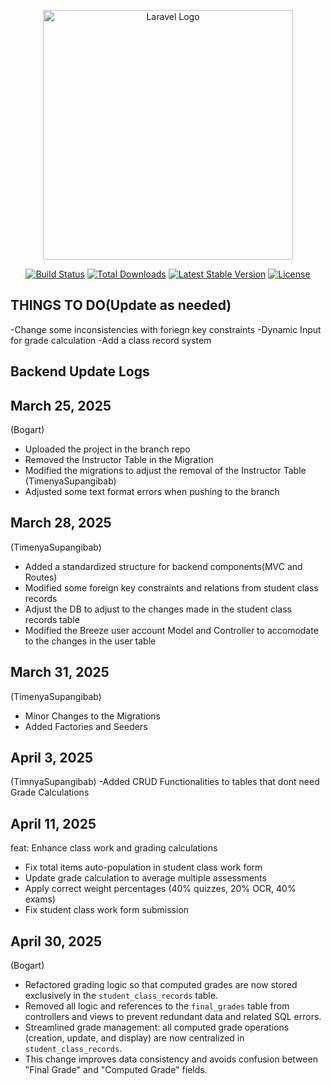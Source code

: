 <p align="center"><a href="https://laravel.com" target="_blank"><img src="https://raw.githubusercontent.com/laravel/art/master/logo-lockup/5%20SVG/2%20CMYK/1%20Full%20Color/laravel-logolockup-cmyk-red.svg" width="400" alt="Laravel Logo"></a></p>

<p align="center">
<a href="https://github.com/laravel/framework/actions"><img src="https://github.com/laravel/framework/workflows/tests/badge.svg" alt="Build Status"></a>
<a href="https://packagist.org/packages/laravel/framework"><img src="https://img.shields.io/packagist/dt/laravel/framework" alt="Total Downloads"></a>
<a href="https://packagist.org/packages/laravel/framework"><img src="https://img.shields.io/packagist/v/laravel/framework" alt="Latest Stable Version"></a>
<a href="https://packagist.org/packages/laravel/framework"><img src="https://img.shields.io/packagist/l/laravel/framework" alt="License"></a>
</p>

## THINGS TO DO(Update as needed)
 -Change some inconsistencies with foriegn key constraints
 -Dynamic Input for grade calculation
 -Add a class record system

## Backend Update Logs

## March 25, 2025

(Bogart)
 - Uploaded the project in the branch repo
 - Removed the Instructor Table in the Migration
 - Modified the migrations to adjust the removal of the Instructor Table
(TimenyaSupangibab)
 - Adjusted some text format errors when pushing to the branch

## March 28, 2025

(TimenyaSupangibab)
 - Added a standardized structure for backend components(MVC and Routes)
 - Modified some foreign key constraints and relations from student class records
 - Adjust the DB to adjust to the changes made in the student class records table
 - Modified the Breeze user account Model and Controller to accomodate to the changes in the user table

## March 31, 2025
(TimenyaSupangibab)
 - Minor Changes to the Migrations
 - Added Factories and Seeders

 ## April 3, 2025
 (TimnyaSupangibab)
 -Added CRUD Functionalities to tables that dont need Grade Calculations

 ## April 11, 2025
 feat: Enhance class work and grading calculations

- Fix total items auto-population in student class work form
- Update grade calculation to average multiple assessments
- Apply correct weight percentages (40% quizzes, 20% OCR, 40% exams)
- Fix student class work form submission

## April 30, 2025
(Bogart)
- Refactored grading logic so that computed grades are now stored exclusively in the `student_class_records` table.
- Removed all logic and references to the `final_grades` table from controllers and views to prevent redundant data and related SQL errors.
- Streamlined grade management: all computed grade operations (creation, update, and display) are now centralized in `student_class_records`.
- This change improves data consistency and avoids confusion between "Final Grade" and "Computed Grade" fields.
